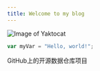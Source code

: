 ```yaml
---
title: Welcome to my blog
---
```

![Image of Yaktocat](https://octodex.github.com/images/yaktocat.png)

``` javascript
var myVar = "Hello, world!";
```

GitHub上的开源数据仓库项目
